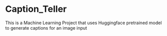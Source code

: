 # Caption_Teller
This is a Machine Learning Project that uses Huggingface pretrained model to generate captions for an image input

